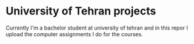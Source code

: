 # University of Tehran projects
Currently I'm a bachelor student at university of tehran and in this repor I upload the computer assignments I do for the courses.
